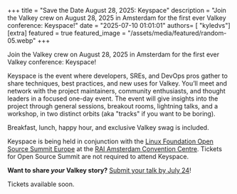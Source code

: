 +++
title = "Save the Date August 28, 2025: Keyspace"
description = "Join the Valkey crew on August 28, 2025 in Amsterdam for the first ever Valkey conference: Keyspace!"
date = "2025-07-10 01:01:01"
authors= [ "kyledvs"]
[extra]
featured = true
featured_image = "/assets/media/featured/random-05.webp"
+++

Join the Valkey crew on August 28, 2025 in Amsterdam for the first ever Valkey conference: Keyspace!

Keyspace is the event where developers, SREs, and DevOps pros gather to share techniques, best practices, and new uses for Valkey.
You’ll meet and network with the project maintainers, community enthusiasts, and thought leaders in a focused one-day event.
The event will give insights into the project through general sessions, breakout rooms, lightning talks, and a workshop, in two distinct orbits (aka "tracks" if you want to be boring).  

Breakfast, lunch, happy hour, and exclusive Valkey swag is included.

Keyspace is being held in conjunction with the [Linux Foundation Open Source Summit Europe](https://events.linuxfoundation.org/open-source-summit-europe/) at the [RAI Amsterdam Convention Centre](https://www.rai.nl/en).
Tickets for Open Source Summit are not required to attend Keyspace.

**Want to share _your_ Valkey story?** [Submit your talk by July 24](https://sessionize.com/keyspace/)!


Tickets available soon.
